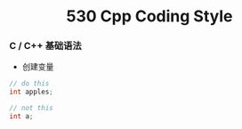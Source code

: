 <h1 style="text-align:center">530 Cpp Coding Style</h1>

### C / C++ 基础语法

-  创建变量
   
``` c++
// do this 
int apples;

// not this
int a;
```
